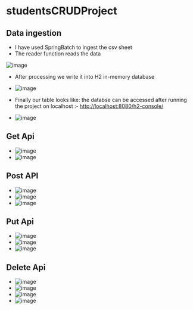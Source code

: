 ﻿# studentsCRUDProject

 ## Data ingestion ##
  * I have used SpringBatch to ingest the csv sheet
  * The reader function reads the data
    
 ![image](https://github.com/manojbhandi/studentsCRUDProject/assets/97438009/d098cf9d-37aa-46b5-a794-ce52ea1b4291)

  * After processing we write it into H2 in-memory database

  * ![image](https://github.com/manojbhandi/studentsCRUDProject/assets/97438009/57ccf836-9e15-44a2-aa77-e6a1b3a1180c)

  * Finally our table looks like: the databse can be accessed after running the project on localhost :- <http://localhost:8080/h2-console/> 

  * ![image](https://github.com/manojbhandi/studentsCRUDProject/assets/97438009/82adbd25-ceef-4db2-bc3d-6f15f876a887)

 ## Get Api ##
  *   ![image](https://github.com/manojbhandi/studentsCRUDProject/assets/97438009/cef1061f-5b36-401e-b102-0bbfd75cffb0)
  *   ![image](https://github.com/manojbhandi/studentsCRUDProject/assets/97438009/7f79993e-a163-4291-9c23-d1ec7ca5d65a)
 ## Post API ##
 
  * ![image](https://github.com/manojbhandi/studentsCRUDProject/assets/97438009/5c8765ec-47be-4b54-a930-8cb36c89103a)
  * ![image](https://github.com/manojbhandi/studentsCRUDProject/assets/97438009/ab531589-9a12-47d7-a0bf-3b45ae91a56c)
  * ![image](https://github.com/manojbhandi/studentsCRUDProject/assets/97438009/cd7ce05c-c5f9-4bb7-b175-cad8271614ce)

 ## Put Api ##
  * ![image](https://github.com/manojbhandi/studentsCRUDProject/assets/97438009/4295f06d-f7cd-4575-96d8-8364c4586c76)
  * ![image](https://github.com/manojbhandi/studentsCRUDProject/assets/97438009/38c2f130-186b-4f14-a61f-99faf1ece4c1)
  * ![image](https://github.com/manojbhandi/studentsCRUDProject/assets/97438009/823e562c-4f61-4fb9-954c-e119f1eb23fc)
 ## Delete Api ##
  * ![image](https://github.com/manojbhandi/studentsCRUDProject/assets/97438009/139621d5-0e81-4796-bc39-5b3891dca028)
  * ![image](https://github.com/manojbhandi/studentsCRUDProject/assets/97438009/a8a9b5f6-2a83-451d-8239-13430d7b8b31)
  * ![image](https://github.com/manojbhandi/studentsCRUDProject/assets/97438009/2a9359a4-c130-4baa-b87f-cc7578955fc4)
  * ![image](https://github.com/manojbhandi/studentsCRUDProject/assets/97438009/0b6583a3-83de-4022-bc2c-0a60fbab957e)





  





